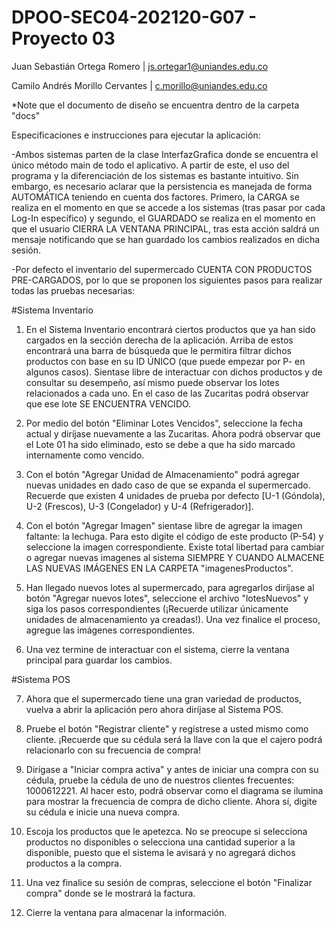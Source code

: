 # DPOO-SEC04-202120-G07 - Proyecto 03

Juan Sebastián Ortega Romero | js.ortegar1@uniandes.edu.co 

Camilo Andrés Morillo Cervantes | c.morillo@uniandes.edu.co

*Note que el documento de diseño se encuentra dentro de la carpeta "docs"

Especificaciones e instrucciones para ejecutar la aplicación: 

-Ambos sistemas parten de la clase InterfazGrafica donde se encuentra el único método main de todo el aplicativo. A partir de este, el uso del programa y la diferenciación de los sistemas es bastante intuitivo. Sin embargo, es necesario aclarar que la persistencia es manejada de forma AUTOMÁTICA teniendo en cuenta dos factores. Primero, la CARGA se realiza en el momento en que se accede a los sistemas (tras pasar por cada Log-In específico) y segundo, el GUARDADO se realiza en el momento en que el usuario CIERRA LA VENTANA PRINCIPAL, tras esta acción saldrá un mensaje notificando que se han guardado los cambios realizados en dicha sesión. 

-Por defecto el inventario del supermercado CUENTA CON PRODUCTOS PRE-CARGADOS, por lo que se proponen los siguientes pasos para realizar todas las pruebas necesarias:

#Sistema Inventario
1) En el Sistema Inventario encontrará ciertos productos que ya han sido cargados en la sección derecha de la aplicación. Arriba de estos encontrará una barra de búsqueda que le permitira filtrar dichos productos con base en su ID ÚNICO (que puede empezar por P- en algunos casos). Sientase libre de interactuar con dichos productos y de consultar su desempeño, así mismo puede observar los lotes relacionados a cada uno. En el caso de las Zucaritas podrá observar que ese lote SE ENCUENTRA VENCIDO.

2) Por medio del botón "Eliminar Lotes Vencidos", seleccione la fecha actual y diríjase nuevamente a las Zucaritas. Ahora podrá observar que el Lote 01 ha sido eliminado, esto se debe a que ha sido marcado internamente como vencido. 

3) Con el botón "Agregar Unidad de Almacenamiento" podrá agregar nuevas unidades en dado caso de que se expanda el supermercado. Recuerde que existen 4 unidades de prueba por defecto [U-1 (Góndola), U-2 (Frescos), U-3 (Congelador) y U-4 (Refrigerador)].

4) Con el botón "Agregar Imagen" sientase libre de agregar la imagen faltante: la lechuga. Para esto digite el código de este producto (P-54) y seleccione la imagen correspondiente. Existe total libertad para cambiar o agregar nuevas imagenes al sistema SIEMPRE Y CUANDO ALMACENE LAS NUEVAS IMÁGENES EN LA CARPETA "imagenesProductos".

5) Han llegado nuevos lotes al supermercado, para agregarlos diríjase al botón "Agregar nuevos lotes", seleccione el archivo "lotesNuevos" y siga los pasos correspondientes (¡Recuerde utilizar únicamente unidades de almacenamiento ya creadas!). Una vez finalice el proceso, agregue las imágenes correspondientes.

6) Una vez termine de interactuar con el sistema, cierre la ventana principal para guardar los cambios.


#Sistema POS

7) Ahora que el supermercado tiene una gran variedad de productos, vuelva a abrir la aplicación pero ahora diríjase al Sistema POS.

8) Pruebe el botón "Registrar cliente" y regístrese a usted mismo como cliente. ¡Recuerde que su cédula será la llave con la que el cajero podrá relacionarlo con su frecuencia de compra!

9) Dirígase a "Iniciar compra activa" y antes de iniciar una compra con su cédula, pruebe la cédula de uno de nuestros clientes frecuentes: 1000612221. Al hacer esto,  podrá observar como el diagrama se ilumina para mostrar la frecuencia de compra de dicho cliente. Ahora sí, digite su cédula e inicie una nueva compra.

10) Escoja los productos que le apetezca. No se preocupe si selecciona productos no disponibles o selecciona una cantidad superior a la disponible, puesto que el sistema le avisará y no agregará dichos productos a la compra.

11) Una vez finalice su sesión de compras, seleccione el botón "Finalizar compra" donde se le mostrará la factura.

12) Cierre la ventana para almacenar la información.
